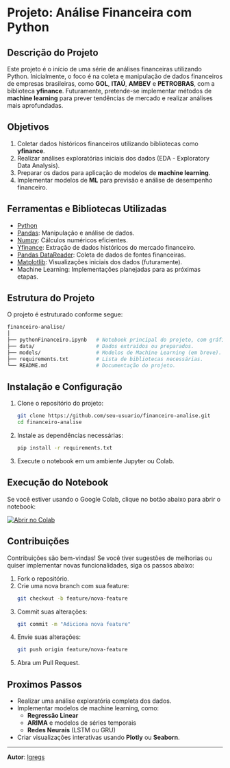 # Projeto: Análise Financeira com Python

## Descrição do Projeto
Este projeto é o início de uma série de análises financeiras utilizando Python. Inicialmente, o foco é na coleta e manipulação de dados financeiros de empresas brasileiras, como **GOL**, **ITAÚ**, **AMBEV** e **PETROBRAS**, com a biblioteca **yfinance**. Futuramente, pretende-se implementar métodos de **machine learning** para prever tendências de mercado e realizar análises mais aprofundadas.

## Objetivos
1. Coletar dados históricos financeiros utilizando bibliotecas como **yfinance**.
2. Realizar análises exploratórias iniciais dos dados (EDA - Exploratory Data Analysis).
3. Preparar os dados para aplicação de modelos de **machine learning**.
4. Implementar modelos de **ML** para previsão e análise de desempenho financeiro.

## Ferramentas e Bibliotecas Utilizadas
- [Python](https://www.python.org/)
- [Pandas](https://pandas.pydata.org/): Manipulação e análise de dados.
- [Numpy](https://numpy.org/): Cálculos numéricos eficientes.
- [Yfinance](https://pypi.org/project/yfinance/): Extração de dados históricos do mercado financeiro.
- [Pandas DataReader](https://pandas-datareader.readthedocs.io/): Coleta de dados de fontes financeiras.
- [Matplotlib](https://matplotlib.org/): Visualizações iniciais dos dados (futuramente).
- Machine Learning: Implementações planejadas para as próximas etapas.

## Estrutura do Projeto
O projeto é estruturado conforme segue:

```bash
financeiro-analise/
│
├── pythonFinanceiro.ipynb   # Notebook principal do projeto, com gráficos e análises.
├── data/                    # Dados extraídos ou preparados.               
├── models/                  # Modelos de Machine Learning (em breve).
├── requirements.txt         # Lista de bibliotecas necessárias.
└── README.md                # Documentação do projeto.
```

## Instalação e Configuração
1. Clone o repositório do projeto:
   ```bash
   git clone https://github.com/seu-usuario/financeiro-analise.git
   cd financeiro-analise
   ```

2. Instale as dependências necessárias:
   ```bash
   pip install -r requirements.txt
   ```

3. Execute o notebook em um ambiente Jupyter ou Colab.

## Execução do Notebook
Se você estiver usando o Google Colab, clique no botão abaixo para abrir o notebook:

[![Abrir no Colab](https://colab.research.google.com/assets/colab-badge.svg)](https://colab.research.google.com/github/seu-usuario/financeiro-analise/blob/main/pythonFinanceiro.ipynb)

## Contribuições
Contribuições são bem-vindas! Se você tiver sugestões de melhorias ou quiser implementar novas funcionalidades, siga os passos abaixo:
1. Fork o repositório.
2. Crie uma nova branch com sua feature:
   ```bash
   git checkout -b feature/nova-feature
   ```
3. Commit suas alterações:
   ```bash
   git commit -m "Adiciona nova feature"
   ```
4. Envie suas alterações:
   ```bash
   git push origin feature/nova-feature
   ```
5. Abra um Pull Request.

## Proximos Passos
- Realizar uma análise exploratória completa dos dados.
- Implementar modelos de machine learning, como:
  - **Regressão Linear**
  - **ARIMA** e modelos de séries temporais
  - **Redes Neurais** (LSTM ou GRU)
- Criar visualizações interativas usando **Plotly** ou **Seaborn**.

---

**Autor**: [lgregs](https://github.com/lgregs)

